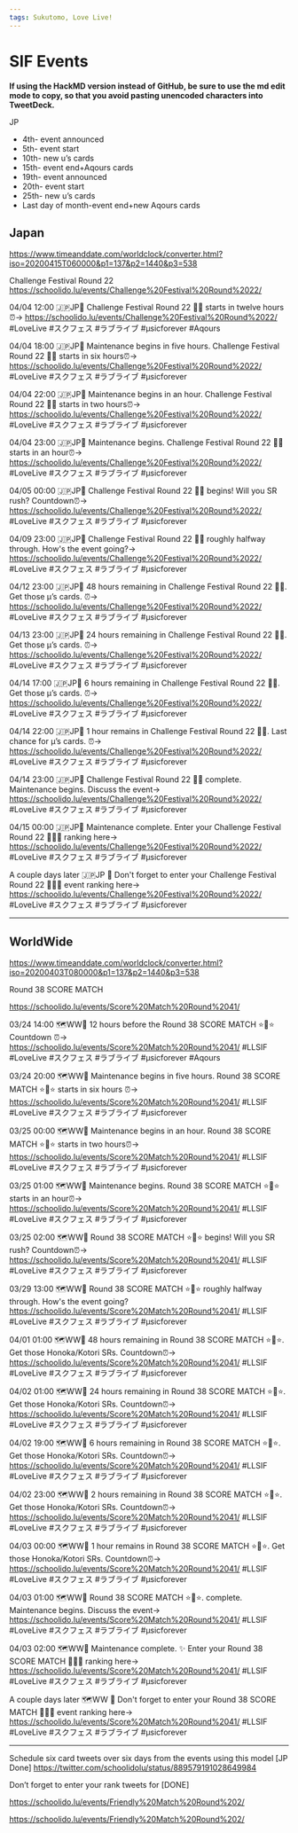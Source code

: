 ```yaml
---
tags: Sukutomo, Love Live!
---
```

# SIF Events

**If using the HackMD version instead of GitHub, be sure to use the md edit mode to copy, so that you avoid pasting unencoded characters into TweetDeck.**

JP
* 4th-  event announced 
* 5th-  event start 
* 10th- new u’s cards 
* 15th- event end+Aqours cards 
* 19th- event announced 
* 20th- event start 
* 25th- new u’s cards 
* Last day of month-event end+new Aqours cards 

## Japan

https://www.timeanddate.com/worldclock/converter.html?iso=20200415T060000&p1=137&p2=1440&p3=538

Challenge Festival Round 22 
https://schoolido.lu/events/Challenge%20Festival%20Round%2022/

04/04 12:00
🇯🇵JP🌟 Challenge Festival Round 22 🎈🎈 starts in twelve hours⏰→ https://schoolido.lu/events/Challenge%20Festival%20Round%2022/ #LoveLive #スクフェス #ラブライブ #μsicforever 
#Aqours

04/04 18:00
🇯🇵JP🌟 Maintenance begins in five hours. Challenge Festival Round 22  🎈🎈  starts in six hours⏰→ https://schoolido.lu/events/Challenge%20Festival%20Round%2022/ #LoveLive #スクフェス #ラブライブ #μsicforever 

04/04 22:00
🇯🇵JP🌟 Maintenance begins in an hour. Challenge Festival Round 22  🎈🎈 starts in two hours⏰→ https://schoolido.lu/events/Challenge%20Festival%20Round%2022/ #LoveLive #スクフェス #ラブライブ #μsicforever 

04/04 23:00
🇯🇵JP🌟 Maintenance begins. Challenge Festival Round 22  🎈🎈 starts in an hour⏰→ https://schoolido.lu/events/Challenge%20Festival%20Round%2022/ #LoveLive #スクフェス #ラブライブ #μsicforever 

04/05 00:00
🇯🇵JP🌟 Challenge Festival Round 22  🎈🎈 begins! Will you SR rush? Countdown⏰→ https://schoolido.lu/events/Challenge%20Festival%20Round%2022/ #LoveLive #スクフェス #ラブライブ #μsicforever 

04/09 23:00
🇯🇵JP🌟 Challenge Festival Round 22  🎈🎈 roughly halfway through. How's the event going?→ https://schoolido.lu/events/Challenge%20Festival%20Round%2022/ #LoveLive #スクフェス #ラブライブ #μsicforever 

04/12 23:00
🇯🇵JP🌟 48 hours remaining in Challenge Festival Round 22  🎈🎈. Get those µ’s cards. ⏰→ https://schoolido.lu/events/Challenge%20Festival%20Round%2022/ #LoveLive #スクフェス #ラブライブ #μsicforever 

04/13 23:00
🇯🇵JP🌟 24 hours remaining in Challenge Festival Round 22  🎈🎈. Get those µ’s cards. ⏰→ https://schoolido.lu/events/Challenge%20Festival%20Round%2022/ #LoveLive #スクフェス #ラブライブ #μsicforever 

04/14 17:00
🇯🇵JP🌟 6 hours remaining in Challenge Festival Round 22  🎈🎈. Get those µ’s cards. ⏰→ https://schoolido.lu/events/Challenge%20Festival%20Round%2022/ #LoveLive #スクフェス #ラブライブ #μsicforever 

04/14 22:00
🇯🇵JP🌟 1 hour remains in Challenge Festival Round 22  🎈🎈. Last chance for µ’s cards. ⏰→ https://schoolido.lu/events/Challenge%20Festival%20Round%2022/ #LoveLive #スクフェス #ラブライブ #μsicforever 

04/14 23:00
🇯🇵JP🌟 Challenge Festival Round 22  🎈🎈 complete. Maintenance begins. Discuss the event→ https://schoolido.lu/events/Challenge%20Festival%20Round%2022/ #LoveLive #スクフェス #ラブライブ #μsicforever 

04/15 00:00
🇯🇵JP🌟 Maintenance complete. Enter your Challenge Festival Round 22 🥇🥈🥉 ranking here→ https://schoolido.lu/events/Challenge%20Festival%20Round%2022/ #LoveLive #スクフェス #ラブライブ #μsicforever 

A couple days later
🇯🇵JP 🌟 Don't forget to enter your Challenge Festival Round 22 🥇🥈🥉 event ranking here→ https://schoolido.lu/events/Challenge%20Festival%20Round%2022/ #LoveLive #スクフェス #ラブライブ #μsicforever 



***

## WorldWide


https://www.timeanddate.com/worldclock/converter.html?iso=20200403T080000&p1=137&p2=1440&p3=538

Round 38 SCORE MATCH

https://schoolido.lu/events/Score%20Match%20Round%2041/

03/24 14:00
🗺WW🌟 12 hours before the Round 38 SCORE MATCH ⭐🎄⭐ Countdown ⏰→ https://schoolido.lu/events/Score%20Match%20Round%2041/ #LLSIF #LoveLive #スクフェス #ラブライブ #μsicforever 
#Aqours

03/24 20:00
🗺WW🌟 Maintenance begins in five hours. Round 38 SCORE MATCH ⭐🎄⭐ starts in six hours ⏰→ https://schoolido.lu/events/Score%20Match%20Round%2041/ #LLSIF #LoveLive #スクフェス #ラブライブ #μsicforever 

03/25 00:00
🗺WW🌟 Maintenance begins in an hour. Round 38 SCORE MATCH ⭐🎄⭐ starts in two hours⏰→ https://schoolido.lu/events/Score%20Match%20Round%2041/ #LLSIF #LoveLive #スクフェス #ラブライブ #μsicforever 

03/25 01:00
🗺WW🌟 Maintenance begins. Round 38 SCORE MATCH ⭐🎄⭐ starts in an hour⏰→ https://schoolido.lu/events/Score%20Match%20Round%2041/ #LLSIF #LoveLive #スクフェス #ラブライブ #μsicforever 

03/25 02:00
🗺WW🌟 Round 38 SCORE MATCH ⭐🎄⭐ begins! Will you SR rush? Countdown⏰→ https://schoolido.lu/events/Score%20Match%20Round%2041/ #LLSIF #LoveLive #スクフェス #ラブライブ #μsicforever 

03/29 13:00
🗺WW🌟 Round 38 SCORE MATCH ⭐🎄⭐ roughly halfway through. How's the event going? https://schoolido.lu/events/Score%20Match%20Round%2041/ #LLSIF #LoveLive #スクフェス #ラブライブ #μsicforever 

04/01 01:00
🗺WW🌟 48 hours remaining in Round 38 SCORE MATCH ⭐🎄⭐. Get those Honoka/Kotori SRs. Countdown⏰→ https://schoolido.lu/events/Score%20Match%20Round%2041/ #LLSIF #LoveLive #スクフェス #ラブライブ #μsicforever 

04/02 01:00
🗺WW🌟 24 hours remaining in Round 38 SCORE MATCH ⭐🎄⭐. Get those Honoka/Kotori SRs. Countdown⏰→ https://schoolido.lu/events/Score%20Match%20Round%2041/ #LLSIF #LoveLive #スクフェス #ラブライブ #μsicforever 

04/02 19:00
🗺WW🌟 6 hours remaining in Round 38 SCORE MATCH ⭐🎄⭐. Get those Honoka/Kotori SRs. Countdown⏰→ https://schoolido.lu/events/Score%20Match%20Round%2041/ #LLSIF #LoveLive #スクフェス #ラブライブ #μsicforever 

04/02 23:00
🗺WW🌟 2 hours remaining in Round 38 SCORE MATCH ⭐🎄⭐. Get those Honoka/Kotori SRs. Countdown⏰→ https://schoolido.lu/events/Score%20Match%20Round%2041/ #LLSIF #LoveLive #スクフェス #ラブライブ #μsicforever 

04/03 00:00
🗺WW🌟 1 hour remains in Round 38 SCORE MATCH ⭐🎄⭐. Get those Honoka/Kotori SRs. Countdown⏰→ https://schoolido.lu/events/Score%20Match%20Round%2041/ #LLSIF #LoveLive #スクフェス #ラブライブ #μsicforever 

04/03 01:00
🗺WW🌟 Round 38 SCORE MATCH ⭐🎄⭐. complete. Maintenance begins. Discuss the event→ https://schoolido.lu/events/Score%20Match%20Round%2041/ #LLSIF #LoveLive #スクフェス #ラブライブ #μsicforever 

04/03 02:00
🗺WW🌟 Maintenance complete. ✨ Enter your Round 38 SCORE MATCH 🥇🥈🥉 ranking here→ https://schoolido.lu/events/Score%20Match%20Round%2041/ #LLSIF #LoveLive #スクフェス #ラブライブ #μsicforever 

A couple days later
🗺WW 🌟 Don't forget to enter your Round 38 SCORE MATCH 🥇🥈🥉 event ranking here→ https://schoolido.lu/events/Score%20Match%20Round%2041/ #LLSIF #LoveLive #スクフェス #ラブライブ #μsicforever 




***

Schedule six card tweets over six days from the events using this model [JP Done]
https://twitter.com/schoolidolu/status/889579191028649984

Don’t forget to enter your rank tweets for [DONE]

https://schoolido.lu/events/Friendly%20Match%20Round%202/

https://schoolido.lu/events/Friendly%20Match%20Round%202/


